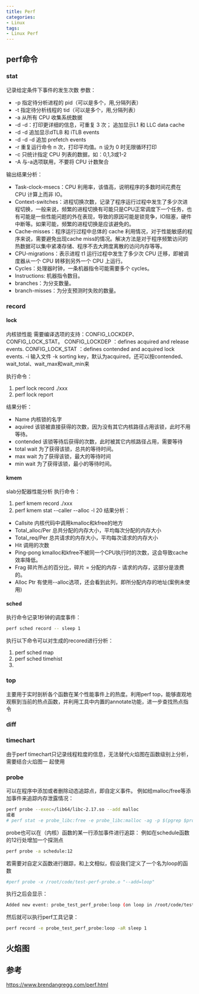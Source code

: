 ```yaml
---
title: Perf
categories: 
- Linux
tags:
- Linux Perf
---
```

## perf命令
### stat
记录给定条件下事件的发生次数
参数：
- -p    指定待分析进程的 pid（可以是多个，用,分隔列表）
- -t     指定待分析线程的 tid（可以是多个，用,分隔列表）
- -a    从所有 CPU 收集系统数据
- -d    -d：打印更详细的信息，可重复 3 次；
追加显示L1 和 LLC data cache
- -d -d 追加显示dTLB 和 iTLB events
- -d -d -d    追加 prefetch events
- -r     重复运行命令 n 次，打印平均值。n 设为 0 时无限循环打印
- -c    只统计指定 CPU 列表的数据，如：0,1,3或1-2
- -A   与-a选项联用，不要将 CPU 计数聚合

输出结果分析：
- Task-clock-msecs：CPU 利用率，该值高，说明程序的多数时间花费在 CPU 计算上而非 IO。
- Context-switches：进程切换次数，记录了程序运行过程中发生了多少次进程切换，一般来说，频繁的进程切换有可能只是CPU正常调度下一个任务，也有可能是一些性能问题的外在表现，导致的原因可能是锁竞争，IO阻塞，硬件中断等。如果可能，频繁的进程切换是应该避免的。
- Cache-misses：程序运行过程中总体的 cache 利用情况，对于性能敏感的程序来说，需要避免出现cache miss的情况。解决方法是对于程序频繁访问的热数据可以集中紧凑存储、程序不去大跨度离散的访问内存等等。
- CPU-migrations：表示进程 t1 运行过程中发生了多少次 CPU 迁移，即被调度器从一个 CPU 转移到另外一个 CPU 上运行。
- Cycles：处理器时钟，一条机器指令可能需要多个 cycles。
- Instructions: 机器指令数目。
- branches：为分支数量。
- branch-misses：为分支预测时失败的数量。

### record
#### lock
内核锁性能
需要编译选项的支持：CONFIG_LOCKDEP、CONFIG_LOCK_STAT。
CONFIG_LOCKDEP ：defines acquired and release events.
CONFIG_LOCK_STAT ：defines contended and acquired lock events.
-i     输入文件
-k    sorting key，默认为acquired，还可以按contended、wait_total、wait_max和wait_min来

执行命令：
1. perf lock record ./xxx
2. perf lock report

结果分析：
- Name      内核锁的名字
- aquired    该锁被直接获得的次数，因为没有其它内核路径占用该锁，此时不用等待。
- contended       该锁等待后获得的次数，此时被其它内核路径占用，需要等待
- total wait 为了获得该锁，总共的等待时间。
- max wait 为了获得该锁，最大的等待时间
- min wait  为了获得该锁，最小的等待时间。

#### kmem
slab分配器性能分析
执行命令：
1. perf kmem record ./xxx
2. perf kmem stat --caller --alloc -l 20
结果分析：
- Callsite    内核代码中调用kmalloc和kfree的地方
- Total_alloc/Per       总共分配的内存大小，平均每次分配的内存大小
- Total_req/Per  总共请求的内存大小，平均每次请求的内存大小
- Hit   调用的次数
- Ping-pong      kmalloc和kfree不被同一个CPU执行时的次数，这会导致cache效率降低。
- Frag 碎片所占的百分比，碎片 = 分配的内存 - 请求的内存，这部分是浪费的。
- Alloc Ptr 有使用--alloc选项，还会看到此列，即所分配内存的地址(案例未使用)

#### sched
执行命令记录1秒钟的调度事件：
```bash
perf sched record -- sleep 1
```
执行以下命令可以对生成的recored进行分析：
1. perf sched map
2. perf sched timehist
3. 
### top
主要用于实时剖析各个函数在某个性能事件上的热度。利用perf top，能够直观地观察到当前的热点函数，并利用工具中内置的annotate功能，进一步查找热点指令

### diff

### timechart

由于perf timechart只记录线程粒度的信息，无法替代火焰图在函数级别上分析，需要结合火焰图一
起使用

### probe
可以在程序中添加或者删除动态追踪点，即自定义事件。
例如给malloc/free等添加事件来追踪内存泄露情况：
```bash
perf probe --exec=/lib64/libc-2.17.so --add malloc
或者
# perf stat -e probe_libc:free -e probe_libc:malloc -ag -p $(pgrep $process_name$) sleep 4
```

probe也可以在（内核）函数的某一行添加事件进行追踪：
例如在schedule函数的12行处增加一个探测点
```bash
perf probe -a schedule:12
```

若需要对自定义函数进行跟踪，和上文相似，假设我们定义了一个名为loop的函数
```bash
#perf probe -x /root/code/test-perf-probe.o "--add=loop"
```
执行之后会显示：
```bash
Added new event: probe_test_perf_probe:loop (on loop in /root/code/test_perf_probe.o)
```
然后就可以执行perf工具记录：
```bash
perf record -e probe_test_perf_probe:loop -aR sleep 1
```

## 火焰图

## 参考
https://www.brendangregg.com/perf.html
